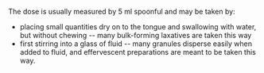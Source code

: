 The dose is usually measured by 5 ml spoonful and may be taken by:

-   placing small quantities dry on to the tongue and swallowing with water, but without chewing -- many bulk-forming laxatives are taken this way
-   first stirring into a glass of fluid -- many granules disperse easily when added to fluid, and effervescent preparations are meant to be taken this way.
